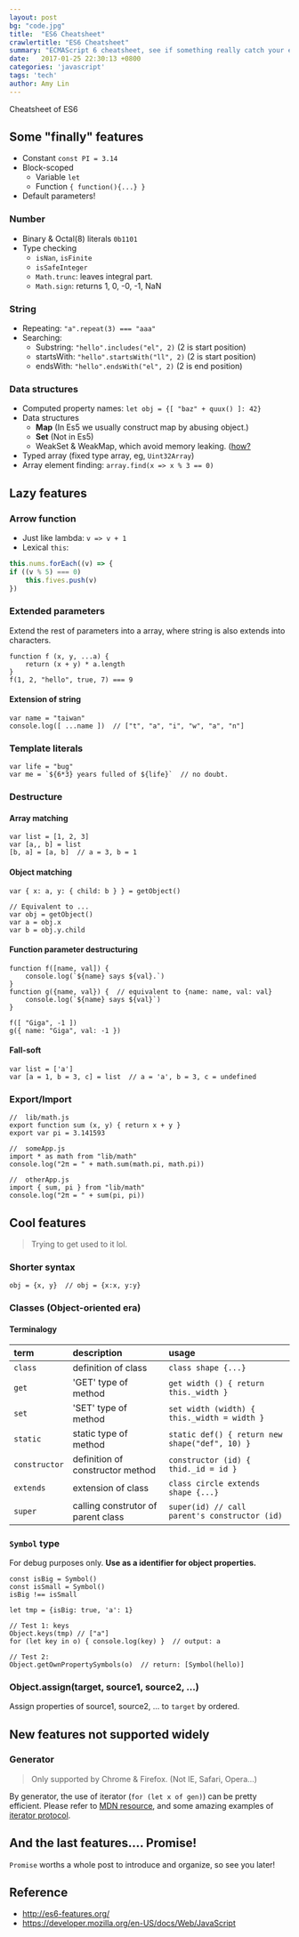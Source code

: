 ```yaml
---
layout: post
bg: "code.jpg"
title:  "ES6 Cheatsheet"
crawlertitle: "ES6 Cheatsheet"
summary: "ECMAScript 6 cheatsheet, see if something really catch your eyes."
date:   2017-01-25 22:30:13 +0800
categories: 'javascript'
tags: 'tech'
author: Amy Lin
---
```

Cheatsheet of ES6

## Some "finally" features

* Constant `const PI = 3.14`
* Block-scoped
    - Variable `let`
    - Function `{ function(){...} }`
* Default parameters!

### Number
* Binary & Octal(8) literals `0b1101`
* Type checking
    - `isNan`, `isFinite`
    - `isSafeInteger`
    - `Math.trunc`: leaves integral part.
    - `Math.sign`: returns 1, 0, -0, -1, NaN

### String
* Repeating: `"a".repeat(3) === "aaa"`
* Searching: 
    - Substring: `"hello".includes("el", 2)` (2 is start position)
    - startsWith: `"hello".startsWith("ll", 2)` (2 is start position)
    - endsWith: `"hello".endsWith("el", 2)` (2 is end position)

### Data structures
* Computed property names: `let obj = {[ "baz" + quux() ]: 42}`
* Data structures
    - **Map** (In Es5 we usually construct map by abusing object.)
    - **Set** (Not in Es5)
    - WeakSet & WeakMap, which avoid memory leaking. ([how?](http://stackoverflow.com/questions/30556078/ecmascript-6-what-is-weakset-for)
* Typed array (fixed type array, eg, `Uint32Array`)
* Array element finding: `array.find(x => x % 3 == 0)`


## Lazy features

### Arrow function 

* Just like lambda: `v => v + 1`
* Lexical `this`:

```javascript
this.nums.forEach((v) => {
if ((v % 5) === 0)
    this.fives.push(v)
})
```

### Extended parameters

Extend the rest of parameters into a array, where string is also extends into characters.

```
function f (x, y, ...a) {
    return (x + y) * a.length
}
f(1, 2, "hello", true, 7) === 9
```

#### Extension of string 
```
var name = "taiwan"
console.log([ ...name ])  // ["t", "a", "i", "w", "a", "n"]
```

### Template literals

```
var life = "bug"
var me = `${6*3} years fulled of ${life}`  // no doubt.
```

### Destructure

#### Array matching
```
var list = [1, 2, 3]
var [a,, b] = list
[b, a] = [a, b]  // a = 3, b = 1
```

#### Object matching
```
var { x: a, y: { child: b } } = getObject()

// Equivalent to ...
var obj = getObject()
var a = obj.x
var b = obj.y.child
```

#### Function parameter destructuring
```
function f([name, val]) {
    console.log(`${name} says ${val}.`)
}
function g({name, val}) {  // equivalent to {name: name, val: val}
    console.log(`${name} says ${val}`)
}

f([ "Giga", -1 ])
g({ name: "Giga", val: -1 })
```

#### Fall-soft
```
var list = ['a']
var [a = 1, b = 3, c] = list  // a = 'a', b = 3, c = undefined
```

### Export/Import
```
//  lib/math.js
export function sum (x, y) { return x + y }
export var pi = 3.141593

//  someApp.js
import * as math from "lib/math"
console.log("2π = " + math.sum(math.pi, math.pi))

//  otherApp.js
import { sum, pi } from "lib/math"
console.log("2π = " + sum(pi, pi))
```

## Cool features
> Trying to get used to it lol.

### Shorter syntax
```
obj = {x, y}  // obj = {x:x, y:y}
```

### Classes (Object-oriented era)

#### Terminalogy

|term|description|usage|
|:--|:--|:--| 
|`class`| definition of class | `class shape {...}` |
|`get`| 'GET' type of method | `get width () { return this._width }` |
|`set`| 'SET' type of method | `set width (width) { this._width = width }`|
|`static`| static type of method | `static def() { return new shape("def", 10) }`|
|`constructor`| definition of constructor method | `constructor (id) { thid._id = id }`|
|`extends`| extension of class | `class circle extends shape {...}`|
|`super`| calling construtor of parent class | `super(id) // call parent's constructor (id)` |

### `Symbol` type

For debug purposes only. **Use as a identifier for object properties.**

```
const isBig = Symbol()
const isSmall = Symbol()
isBig !== isSmall

let tmp = {isBig: true, 'a': 1}

// Test 1: keys
Object.keys(tmp) // ["a"]
for (let key in o) { console.log(key) }  // output: a

// Test 2:
Object.getOwnPropertySymbols(o)  // return: [Symbol(hello)]
```

### Object.assign(target, source1, source2, ...)
Assign properties of source1, source2, ... to `target` by ordered.

## New features not supported widely

### Generator

> Only supported by Chrome & Firefox. (Not IE, Safari, Opera...)

By generator, the use of iterator (`for (let x of gen)`) can be pretty efficient.
Please refer to [MDN resource](https://developer.mozilla.org/en-US/docs/Web/JavaScript/Reference/Global_Objects/Generator), and some amazing examples of [iterator protocol](http://es6-features.org/#GeneratorFunctionIteratorProtocol).

## And the last features.... Promise!
`Promise` worths a whole post to introduce and organize, so see you later!

## Reference
* http://es6-features.org/
* https://developer.mozilla.org/en-US/docs/Web/JavaScript